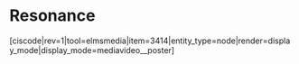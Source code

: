 <div style="float:right;margin:auto"><ebook-button title="Resonance" link="https://genchem.science.psu.edu/07-4-resonance"></ebook-button></div>



# Resonance



[ciscode|rev=1|tool=elmsmedia|item=3414|entity_type=node|render=display_mode|display_mode=mediavideo__poster]